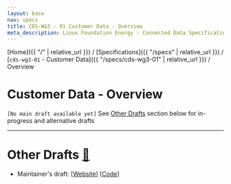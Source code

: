 ```yaml
---
layout: base
nav: specs
title: CDS-WG3 - 01 Customer Data - Overview
meta_description: Linux Foundation Energy - Connected Data Specification (CDS) - Customer Dat aWorking Group (WG3) - Specifications - cds-wg3-01 - Customer Data - Overview
---
```

[Home]({{ "/" | relative_url }}) / [Specifications]({{ "/specs" | relative_url }}) / [`cds-wg3-01` - Customer Data]({{ "/specs/cds-wg3-01" | relative_url }}) / Overview

# Customer Data - Overview

`[No main draft available yet]` See [Other Drafts](#other-drafts) section below for in-progress and alternative drafts

---

# Other Drafts <a id="other-drafts" href="#other-drafts" class="permalink">🔗</a>

* Maintainer's draft: [[Website](https://daniel-roesler.github.io/CDS-Customer-Data/specs/cds-wg3-01/overview)] [[Code](https://github.com/daniel-roesler/CDS-Customer-Data/blob/main/website/specs/cds-wg3-01/overview.md)]
